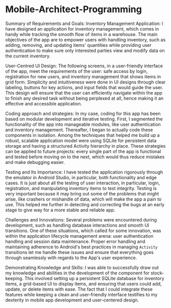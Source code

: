# Mobile-Architect-Programming

Summary of Requirements and Goals:
Inventory Management Application: I have designed an application for inventory management, which comes in handy while tracking the smooth flow of items in a warehouse. The main objectives of the app are to empower users with handling inventory, such as adding, removing, and updating items' quantities while providing user authentication to make sure only interested parties view and modify data on the current inventory.

User-Centred UI Design:
The following screens, in a user-friendly interface of the app, meet the requirements of the user: safe access by login, registration for new users, and inventory management that shows items in grid form. Simplicity and intuitiveness were done in UI designs through clear labeling, buttons for key actions, and input fields that would guide the user. This design will ensure that the user can efficiently navigate within the app to finish any desired task without being perplexed at all, hence making it an effective and accessible application.

Coding approach and strategies: In my case, coding for this app has been based on modular development and iterative testing. First, I segmented the functionality of the app into manageable modules, like user authentication and inventory management. Thereafter, I began to actually code these components in isolation. Among the techniques that helped me build up a robust, scalable application model were using SQLite for persistent data storage and having a structured Activity hierarchy in place.
These strategies can be applied to future projects: every single part of the app is functional and tested before moving on to the next, which would thus reduce mistakes and make debugging easier.

Testing and Its Importance:
I have tested the application rigorously through the emulator in Android Studio, in particular, both functionality and edge cases. It is just about all the testing of user interaction, in particular, login, registration, and manipulating inventory items to test integrity. Testing is very important because it may bring out some of the problems that might arise, like crashers or mishandle of data, which will make the app a pain to use. This helped me further in detecting and correcting the bugs at an early stage to give way for a more stable and reliable app.

Challenges and Innovations: Several problems were encountered during development, such as handling database interactions and smooth UI transitions. One of these situations, which called for some innovation, was within the application lifecycle management arena: user authentication handling and session data maintenance. Proper error handling and maintaining adherence to Android's best practices in managing `Activity` transitions let me handle these issues and ensure that everything goes through seamlessly with regards to the App's user experience. 

Demonstrating Knowledge and Skills: I was able to successfully draw out my knowledge and abilities in the development of the component for stock-keeping. This involved setting up a persistent SQLite database for inventory items, a grid-based UI to display items, and ensuring that users could add, update, or delete items with ease. The fact that I could integrate these features while keeping a clean and user-friendly interface testifies to my dexterity in mobile app development and user-centered design.
